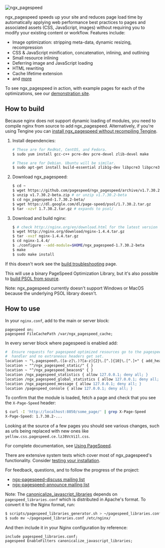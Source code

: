 ![ngx_pagespeed](https://lh6.googleusercontent.com/-qufedJIJq7Y/UXEvVYxyYvI/AAAAAAAADo8/JHDFQhs91_c/s401/04_ngx_pagespeed.png)

ngx_pagespeed speeds up your site and reduces page load time by automatically
applying web performance best practices to pages and associated assets (CSS,
JavaScript, images) without requiring you to modify your existing content or
workflow. Features include:

- Image optimization: stripping meta-data, dynamic resizing, recompression
- CSS & JavaScript minification, concatenation, inlining, and outlining
- Small resource inlining
- Deferring image and JavaScript loading
- HTML rewriting
- Cache lifetime extension
- and
  [more](https://developers.google.com/speed/docs/mod_pagespeed/config_filters)

To see ngx_pagespeed in action, with example pages for each of the
optimizations, see our <a href="http://ngxpagespeed.com">demonstration site</a>.

## How to build

Because nginx does not support dynamic loading of modules, you need to compile
nginx from source to add ngx_pagespeed. Alternatively, if you're using Tengine you can [install ngx_pagespeed without
recompiling Tengine](https://github.com/pagespeed/ngx_pagespeed/wiki/Using-ngx_pagespeed-with-Tengine).

1. Install dependencies:

   ```bash
   # These are for RedHat, CentOS, and Fedora.
   $ sudo yum install gcc-c++ pcre-dev pcre-devel zlib-devel make

   # These are for Debian. Ubuntu will be similar.
   $ sudo apt-get install build-essential zlib1g-dev libpcre3 libpcre3-dev
   ```

2. Download ngx_pagespeed:

   ```bash
   $ cd ~
   $ wget https://github.com/pagespeed/ngx_pagespeed/archive/v1.7.30.2-beta.zip
   $ unzip v1.7.30.2-beta.zip # or unzip v1.7.30.2-beta
   $ cd ngx_pagespeed-1.7.30.2-beta/
   $ wget https://dl.google.com/dl/page-speed/psol/1.7.30.2.tar.gz
   $ tar -xzvf 1.7.30.2.tar.gz # expands to psol/
   ```

3. Download and build nginx:

   ```bash
   $ # check http://nginx.org/en/download.html for the latest version
   $ wget http://nginx.org/download/nginx-1.4.4.tar.gz
   $ tar -xvzf nginx-1.4.4.tar.gz
   $ cd nginx-1.4.4/
   $ ./configure --add-module=$HOME/ngx_pagespeed-1.7.30.2-beta
   $ make
   $ sudo make install
   ```

If this doesn't work see the [build
troubleshooting](https://github.com/pagespeed/ngx_pagespeed/wiki/Build-Troubleshooting) page.

This will use a binary PageSpeed Optimization Library, but it's also possible to
[build PSOL from
source](https://github.com/pagespeed/ngx_pagespeed/wiki/Building-PSOL-From-Source).

Note: ngx_pagespeed currently doesn't support Windows or MacOS because the
underlying PSOL library doesn't.

## How to use

In your `nginx.conf`, add to the main or server block:

```nginx
pagespeed on;
pagespeed FileCachePath /var/ngx_pagespeed_cache;
```

In every server block where pagespeed is enabled add:

```apache
#  Ensure requests for pagespeed optimized resources go to the pagespeed
#  handler and no extraneous headers get set.
location ~ "\.pagespeed\.([a-z]\.)?[a-z]{2}\.[^.]{10}\.[^.]+" { add_header "" ""; }
location ~ "^/ngx_pagespeed_static/" { }
location ~ "^/ngx_pagespeed_beacon$" { }
location /ngx_pagespeed_statistics { allow 127.0.0.1; deny all; }
location /ngx_pagespeed_global_statistics { allow 127.0.0.1; deny all; }
location /ngx_pagespeed_message { allow 127.0.0.1; deny all; }
location /pagespeed_console { allow 127.0.0.1; deny all; }
```

To confirm that the module is loaded, fetch a page and check that you see the
`X-Page-Speed` header:

```bash
$ curl -I 'http://localhost:8050/some_page/' | grep X-Page-Speed
X-Page-Speed: 1.7.30.2-...
```

Looking at the source of a few pages you should see various changes, such as
urls being replaced with new ones like `yellow.css.pagespeed.ce.lzJ8VcVi1l.css`.

For complete documentation, see [Using
PageSpeed](https://developers.google.com/speed/pagespeed/module/using).

There are extensive system tests which cover most of ngx_pagespeed's
functionality.  Consider [testing your
installation](https://github.com/pagespeed/ngx_pagespeed/wiki/Testing).

For feedback, questions, and to follow
the progress of the project:

- [ngx-pagespeed-discuss mailing
  list](https://groups.google.com/forum/#!forum/ngx-pagespeed-discuss)
- [ngx-pagespeed-announce mailing
  list](https://groups.google.com/forum/#!forum/ngx-pagespeed-announce)

Note: The
[canonicalize_javascript_libraries](https://developers.google.com/speed/pagespeed/module/filter-canonicalize-js)
depends on `pagespeed_libraries.conf` which is distributed in Apache's format.
To convert it to the Nginx format, run:

```bash
$ scripts/pagespeed_libraries_generator.sh > ~/pagespeed_libraries.conf
$ sudo mv ~/pagespeed_libraries.conf /etc/nginx/
```

And then include it in your Nginx configuration by reference:

```nginx
include pagespeed_libraries.conf;
pagespeed EnableFilters canonicalize_javascript_libraries;
```
